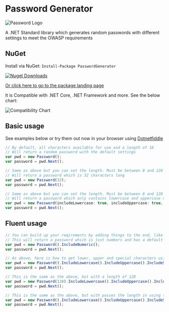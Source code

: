 # Password Generator

![Password Logo](https://github.com/prjseal/PasswordGenerator/blob/dev/v2/passwordgeneratorlogo.png "Password Logo")

A .NET Standard library which generates random passwords with different settings to meet the OWASP requirements

## NuGet

Install via NuGet: ``` Install-Package PasswordGenerator ```

[![Nuget Downloads](https://img.shields.io/nuget/dt/PasswordGenerator.svg)](https://www.nuget.org/packages/PasswordGenerator)

[Or click here to go to the package landing page](https://www.nuget.org/packages/PasswordGenerator)

It is Compatible with .NET Core, .NET Framework and more. See the below chart:

![Compatibility Chart](https://github.com/prjseal/SlackBotMessages/blob/master/images/compatibility.png "Compatibility Chart")


## Basic usage

See examples below or try them out now in your browser using [Dotnetfiddle](https://dotnetfiddle.net/Q0hMlU)

```javascript
// By default, all characters available for use and a length of 16
// Will return a random password with the default settings 
var pwd = new Password();
var password = pwd.Next();
```

```javascript
// Same as above but you can set the length. Must be between 8 and 128
// Will return a password which is 32 characters long
var pwd = new Password(32);
var password = pwd.Next();
```

```javascript
// Same as above but you can set the length. Must be between 8 and 128
// Will return a password which only contains lowercase and uppercase characters and is 21 characters long.
var pwd = new Password(includeLowercase: true, includeUppercase: true, includeNumeric: false, includeSpecial: false, passwordLength: 21);
var password = pwd.Next();
```

## Fluent usage

```javascript
// You can build up your reqirements by adding things to the end, like .IncludeNumeric()
// This will return a password which is just numbers and has a default length of 16
var pwd = new Password().IncludeNumeric();
var password = pwd.Next();
```

```javascript
// As above, here is how to get lower, upper and special characters using this approach
var pwd = new Password().IncludeLowercase().IncludeUppercase().IncludeSpecial();
var password = pwd.Next();
```

```javascript
// This is the same as the above, but with a length of 128
var pwd = new Password(128).IncludeLowercase().IncludeUppercase().IncludeSpecial();
var password = pwd.Next();
```

```javascript
// This is the same as the above, but with passes the length in using the method LengthRequired()
var pwd = new Password().IncludeLowercase().IncludeUppercase().IncludeSpecial().LengthRequired(128);
var password = pwd.Next();
```
